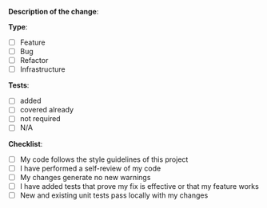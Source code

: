 **Description of the change**:

**Type**:

- [ ] Feature
- [ ] Bug
- [ ] Refactor
- [ ] Infrastructure

**Tests**:

- [ ] added
- [ ] covered already
- [ ] not required
- [ ] N/A

**Checklist**:

- [ ] My code follows the style guidelines of this project
- [ ] I have performed a self-review of my code
- [ ] My changes generate no new warnings
- [ ] I have added tests that prove my fix is effective or that my feature works
- [ ] New and existing unit tests pass locally with my changes
